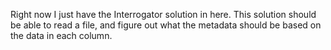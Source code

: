Right now I just have the Interrogator solution in here.  This solution should be able to read a file, and figure out what the metadata should be based on the data in each column.